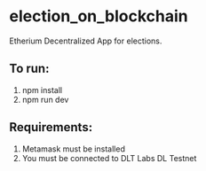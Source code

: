 # election_on_blockchain
Etherium Decentralized App for elections.

## To run:
  1. npm install
  2. npm run dev

## Requirements:
  1. Metamask must be installed
  2. You must be connected to DLT Labs DL Testnet

